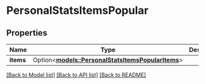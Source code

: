 # PersonalStatsItemsPopular

## Properties

Name | Type | Description | Notes
------------ | ------------- | ------------- | -------------
**items** | Option<[**models::PersonalStatsItemsPopularItems**](PersonalStatsItemsPopular_items.md)> |  | [optional]

[[Back to Model list]](../README.md#documentation-for-models) [[Back to API list]](../README.md#documentation-for-api-endpoints) [[Back to README]](../README.md)


